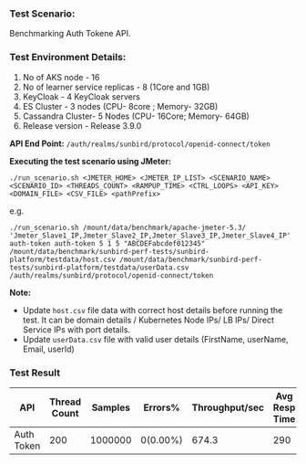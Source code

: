 ### Test Scenario:

Benchmarking Auth Tokene API.

### Test Environment Details:
1. No of AKS node - 16
2. No of learner service replicas - 8 (1Core and 1GB)
3. KeyCloak - 4 KeyCloak servers
4. ES Cluster - 3 nodes (CPU- 8core ; Memory- 32GB)
5. Cassandra Cluster- 5 Nodes (CPU- 16Core; Memory- 64GB)
6. Release version - Release 3.9.0


**API End Point:** `/auth/realms/sunbird/protocol/openid-connect/token`


**Executing the test scenario using JMeter:**

```./run_scenario.sh <JMETER_HOME> <JMETER_IP_LIST> <SCENARIO_NAME> <SCENARIO_ID> <THREADS_COUNT> <RAMPUP_TIME> <CTRL_LOOPS> <API_KEY> <DOMAIN_FILE> <CSV_FILE> <pathPrefix>```

e.g.

```./run_scenario.sh /mount/data/benchmark/apache-jmeter-5.3/ 'Jmeter_Slave1_IP,Jmeter_Slave2_IP,Jmeter_Slave3_IP,Jmeter_Slave4_IP' auth-token auth-token 5 1 5 "ABCDEFabcdef012345" /mount/data/benchmark/sunbird-perf-tests/sunbird-platform/testdata/host.csv /mount/data/benchmark/sunbird-perf-tests/sunbird-platform/testdata/userData.csv /auth/realms/sunbird/protocol/openid-connect/token ```

**Note:**

- Update `host.csv` file data with correct host details before running the test. It can be domain details / Kubernetes Node IPs/ LB IPs/ Direct Service IPs with port details.
- Update `userData.csv` file with valid user details (FirstName, userName, Email,	userId)


### Test Result

| API           | Thread Count  | Samples  | Errors% | Throughput/sec|Avg Resp Time|   95th pct  |  99th pct   |
| ------------- | ------------- | -------- | --------| ---------------|------------|-------------|-------------|
| Auth Token    | 200           | 1000000   | 0(0.00%)| 674.3           |    290     | 334      |  448   |
